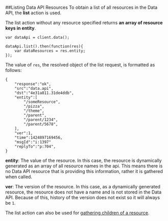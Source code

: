 ##Listing Data API Resources
To obtain a list of all resources in the Data API, the **list** action is used.

The list action without any resource specified returns **an array of resource keys in entity**.

```
var dataApi = client.data();

dataApi.list().then(function(res){
    var dataResources = res.entity;
});
```

The value of `res`, the resolved object of the list request, is formatted as follows:

```
{
    "response":"ok",
    "src":"data.api",
    "dst":"4e31a811.31de4ddb",
    "entity":[
        "/someResource",
        "/pizza",
        "/theme",
        "/parent",
        "/parent/1234",
        "/parent/5678",
    ],
    "ver":1,
    "time":1424897169456,
    "msgId":"i:1397"
    "replyTo":"p:704",
}
```

**entity**: The value of the resource. In this case, the resource is dynamically generated as an array of all resource
names in the api. This means there is no Data API resource that is providing this information, rather it is gathered
when called.

**ver**: The version of the resource. In this case, as a dynamically generated resource, the resource does not have a
name and is not stored in the Data API. Because of this, history of the version does not exist so it will always be `1`.


The list action can also be used for [gathering children of a resource]().